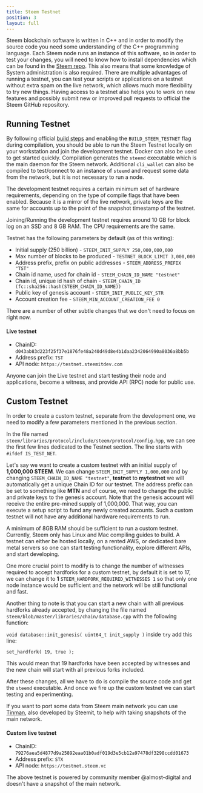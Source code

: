 ```yaml
---
title: Steem Testnet
position: 3
layout: full
---
```


Steem blockchain software is written in C++ and in order to modify the source code you need some understanding of the C++ programming language. Each Steem node runs an instance of this software, so in order to test your changes, you will need to know how to install dependencies which can be found in the [Steem repo](https://github.com/steemit/steem/blob/master/doc/building.md). This also means that some knowledge of System administration is also required. There are multiple advantages of running a testnet, you can test your scripts or applications on a testnet without extra spam on the live network, which allows much more flexibility to try new things. 
Having access to a testnet also helps you to work on new features and possibly submit new or improved pull requests to official the Steem GitHub repository.

## Running Testnet

By following official [build steps](https://github.com/steemit/steem/blob/master/doc/building.md#build_steem_testnetoffon) and enabling the `BUILD_STEEM_TESTNET` flag during compilation, you should be able to run the Steem Testnet locally on your workstation and join the development testnet. Docker can also be used to get started quickly. Compilation generates the `steemd` executable which is the main daemon for the Steem network. Additional `cli_wallet` can also be compiled to test/connect to an instance of `steemd` and request some data from the network, but it is not necessary to run a node.

The development testnet requires a certain minimum set of hardware requirements, depending on the type of compile flags that have been enabled. Because it is a mirror of the live network, private keys are the same for accounts up to the point of the snapshot timestamp of the testnet.

Joining/Running the development testnet requires around 10 GB for block log on an SSD and 8 GB RAM. The CPU requirements are the same.

Testnet has the following parameters by default (as of this writing):

* Initial supply (250 billion) - `STEEM_INIT_SUPPLY 250,000,000,000`
* Max number of blocks to be produced - `TESTNET_BLOCK_LIMIT 3,000,000`
* Address prefix, prefix on public addresses - `STEEM_ADDRESS_PREFIX "TST"`
* Chain id name, used for chain id - `STEEM_CHAIN_ID_NAME "testnet"`
* Chain id, unique id hash of chain - `STEEM_CHAIN_ID (fc::sha256::hash(STEEM_CHAIN_ID_NAME))`
* Public key of genesis account - `STEEM_INIT_PUBLIC_KEY_STR `
* Account creation fee - `STEEM_MIN_ACCOUNT_CREATION_FEE 0`

There are a number of other subtle changes that we don't need to focus on right now.

#### Live testnet

* ChainID: `d043ab83d223f25f37e1876fe48a240d49d8e4b1daa2342064990a8036a8bb5b`
* Address prefix: `TST`
* API node: `https://testnet.steemitdev.com`

Anyone can join the Live testnet and start testing their node and applications, become a witness, and provide API (RPC) node for public use.

## Custom Testnet

In order to create a custom testnet, separate from the development one, we need to modify a few parameters mentioned in the previous section.

In the file named `steem/libraries/protocol/include/steem/protocol/config.hpp`, we can see the first few lines dedicated to the Testnet section.  The line starts with `#ifdef IS_TEST_NET`.

Let's say we want to create a custom testnet with an initial supply of **1,000,000 STEEM**. We can change `STEEM_INIT_SUPPLY 1,000,000` and by changing `STEEM_CHAIN_ID_NAME "testnet"`, **testnet** to **mytestnet** we will automatically get a unique Chain ID for our testnet. The address prefix can be set to something like **MTN** and of course, we need to change the public and private keys to the genesis account. Note that the genesis account will receive the entire pre-mined supply of 1,000,000.  That way, you can execute a setup script to fund any newly created accounts. Such a custom testnet will not have any additional hardware requirements to run. 

A minimum of 8GB RAM should be sufficient to run a custom testnet. Currently, Steem only has Linux and Mac compiling guides to build. A testnet can either be hosted locally, on a rented AWS, or dedicated bare metal servers so one can start testing functionality, explore different APIs, and start developing.

One more crucial point to modify is to change the number of witnesses required to accept hardforks for a custom testnet, by default it is set to 17, we can change it to **1** `STEEM_HARDFORK_REQUIRED_WITNESSES 1` so that only one node instance would be sufficient and the network will be still functional and fast.

Another thing to note is that you can start a new chain with all previous hardforks already accepted, by changing the file named `steem/blob/master/libraries/chain/database.cpp` with the following function:

`void database::init_genesis( uint64_t init_supply )` inside `try` add this line:

`set_hardfork( 19, true );`

This would mean that 19 hardforks have been accepted by witnesses and the new chain will start with all previous forks included.

After these changes, all we have to do is compile the source code and get the `steemd` executable. And once we fire up the custom testnet we can start testing and experimenting.

If you want to port some data from Steem main network you can use [Tinman](https://github.com/steemit/tinman), also developed by Steemit, to help with taking snapshots of the main network.

#### Custom live testnet

* ChainID: `79276aea5d4877d9a25892eaa01b0adf019d3e5cb12a97478df3298ccdd01673`
* Address prefix: `STX`
* API node: `https://testnet.steem.vc`

The above testnet is powered by community member @almost-digital and doesn't have a snapshot of the main network. 
